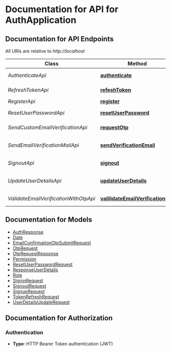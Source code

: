 # Documentation for API for AuthApplication

<a name="documentation-for-api-endpoints"></a>
## Documentation for API Endpoints

All URIs are relative to *http://localhost*

| Class | Method | HTTP request | Description |
|------------ | ------------- | ------------- | -------------|
| *AuthenticateApi* | [**authenticate**](Apis/AuthenticateApi.md#authenticate) | **POST** /api/v1/auth/public/authenticate |  |
| *RefreshTokenApi* | [**refeshToken**](Apis/RefreshTokenApi.md#refeshtoken) | **POST** /api/v1/auth/public/refresh-token |  |
| *RegisterApi* | [**register**](Apis/RegisterApi.md#register) | **POST** /api/v1/auth/public/register |  |
| *ResetUserPasswordApi* | [**resetUserPassword**](Apis/ResetUserPasswordApi.md#resetuserpassword) | **POST** /api/v1/auth/public/reset-password |  |
| *SendCustomEmailVerificationApi* | [**requestOtp**](Apis/SendCustomEmailVerificationApi.md#requestotp) | **POST** /api/v1/auth/public/request-otp |  |
| *SendEmailVerificationMailApi* | [**sendVerificationEmail**](Apis/SendEmailVerificationMailApi.md#sendverificationemail) | **POST** /api/v1/auth/authenticated/send-email-verification-mail |  |
| *SignoutApi* | [**signout**](Apis/SignoutApi.md#signout) | **POST** /api/v1/auth/authenticated/logout |  |
| *UpdateUserDetailsApi* | [**updateUserDetails**](Apis/UpdateUserDetailsApi.md#updateuserdetails) | **POST** /api/v1/auth/authenticated/update-user-details |  |
| *ValidateEmailVerificationWithOtpApi* | [**valilidateEmailVerificationOtp**](Apis/ValidateEmailVerificationWithOtpApi.md#valilidateemailverificationotp) | **POST** /api/v1/auth/public/validate-email-verification-otp |  |


<a name="documentation-for-models"></a>
## Documentation for Models

 - [AuthResponse](./Models/AuthResponse.md)
 - [Date](./Models/Date.md)
 - [EmailConfirmationOtpSubmitRequest](./Models/EmailConfirmationOtpSubmitRequest.md)
 - [OtpRequest](./Models/OtpRequest.md)
 - [OtpRequestResponse](./Models/OtpRequestResponse.md)
 - [Permission](./Models/Permission.md)
 - [ResetUserPasswordRequest](./Models/ResetUserPasswordRequest.md)
 - [ResponseUserDetails](./Models/ResponseUserDetails.md)
 - [Role](./Models/Role.md)
 - [SigninRequest](./Models/SigninRequest.md)
 - [SignoutRequest](./Models/SignoutRequest.md)
 - [SignupRequest](./Models/SignupRequest.md)
 - [TokenRefreshRequest](./Models/TokenRefreshRequest.md)
 - [UserDetailsUpdateRequest](./Models/UserDetailsUpdateRequest.md)


<a name="documentation-for-authorization"></a>
## Documentation for Authorization

<a name="Authentication"></a>
### Authentication

- **Type**: HTTP Bearer Token authentication (JWT)

